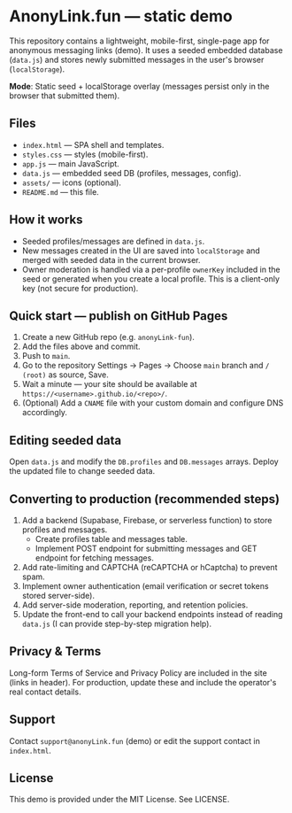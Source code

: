 # AnonyLink.fun — static demo

This repository contains a lightweight, mobile-first, single-page app for anonymous messaging links (demo). It uses a seeded embedded database (`data.js`) and stores newly submitted messages in the user's browser (`localStorage`).

**Mode**: Static seed + localStorage overlay (messages persist only in the browser that submitted them).

## Files
- `index.html` — SPA shell and templates.
- `styles.css` — styles (mobile-first).
- `app.js` — main JavaScript.
- `data.js` — embedded seed DB (profiles, messages, config).
- `assets/` — icons (optional).
- `README.md` — this file.

## How it works
- Seeded profiles/messages are defined in `data.js`.
- New messages created in the UI are saved into `localStorage` and merged with seeded data in the current browser.
- Owner moderation is handled via a per-profile `ownerKey` included in the seed or generated when you create a local profile. This is a client-only key (not secure for production).

## Quick start — publish on GitHub Pages
1. Create a new GitHub repo (e.g. `anonyLink-fun`).
2. Add the files above and commit.
3. Push to `main`.
4. Go to the repository Settings → Pages → Choose `main` branch and `/ (root)` as source, Save.
5. Wait a minute — your site should be available at `https://<username>.github.io/<repo>/`.
6. (Optional) Add a `CNAME` file with your custom domain and configure DNS accordingly.

## Editing seeded data
Open `data.js` and modify the `DB.profiles` and `DB.messages` arrays. Deploy the updated file to change seeded data.

## Converting to production (recommended steps)
1. Add a backend (Supabase, Firebase, or serverless function) to store profiles and messages.
   - Create profiles table and messages table.
   - Implement POST endpoint for submitting messages and GET endpoint for fetching messages.
2. Add rate-limiting and CAPTCHA (reCAPTCHA or hCaptcha) to prevent spam.
3. Implement owner authentication (email verification or secret tokens stored server-side).
4. Add server-side moderation, reporting, and retention policies.
5. Update the front-end to call your backend endpoints instead of reading `data.js` (I can provide step-by-step migration help).

## Privacy & Terms
Long-form Terms of Service and Privacy Policy are included in the site (links in header). For production, update these and include the operator's real contact details.

## Support
Contact `support@anonyLink.fun` (demo) or edit the support contact in `index.html`.

## License
This demo is provided under the MIT License. See LICENSE.

